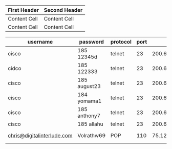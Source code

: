 
| First Header  | Second Header |
| ------------- | ------------- |
| Content Cell  | Content Cell  |
| Content Cell  | Content Cell  |


 username | password | protocol | port | ip | domain
-------- | --------  | -------- | ---- | -- | ------
cisco | 185 12345d | telnet | 23 | 200.60.17.1 | unknown
cidco | 185 122333 | telnet | 23 | 200.60.17.1 | unknown
cisco | 185 august23 | telnet | 23|200.60.17.1 | unknown
cisco | 184 yomama1 | telnet|23|200.60.17.1 | unknown
cisco | 185 anthony7 | telnet | 23 | 200.60.17.1 | unknown
cisco | 185 allahu | telnet | 23 | 200.60.17.1 | unknown
chris@digitalinterlude.com | Volrathw69 | POP | 110 | 75.126.75.131 | mail.si-sv3231.com



